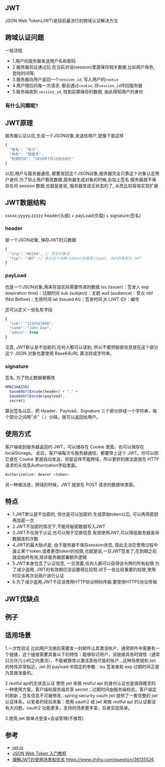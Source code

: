 ## JWT
JSON Web Token(JWT)是目前最流行的跨域认证解决方法

## 跨域认证问题
一般流程
- 1.用户向服务器发送用户名和密码
- 2.服务器验证通过后,在当前对话(session)里面保存相关数据,比如用户角色, 登陆时间等;
- 3.服务器向用户返回一个`session_id`, 写入用户的`cookie`
- 4.用户随后的每一次请求, 都会通过`cookie`, 将`session_id`传回服务器
- 5.服务端收到 `session_id`, 找到前期保存的数据, 由此得知用户的身份 

### 有什么问题呢?


## JWT原理
服务器认证以后,生成一个JSON对象,发送给用户,就像下面这样
```js
{
  "姓名": "张三",
  "角色": "管理员",
  "到期时间": "2018年7月1日0点0分"
}
```
以后,用户与服务器通信, 都要发回这个JSON对象,服务器完全只靠这个对象认定用户身份.为了防止用户篡改数据,服务器生成对象的时候,会加上签名
服务器就不保存任何 session 数据,也就是是说, 服务器变成无状态的了, 从而比较容易实现扩展
## JWT数据结构
xxxxx.yyyyy.zzzzz
header(头部) + payLoad(负载) + signature(签名)
### header
是一个JSON对象, 保存JWT的元数据

```js
{
  "alg": "HS256", // 签名的算法
  "typ": "JWT" // 表示这个令牌(token)的类型(type), JWT的类型为'JWT'
}
```

### payLoad
也是一个JSON对象,用来存放实际需要传递的数据
iss (issuer)：签发人
exp (expiration time)：过期时间
sub (subject)：主题
aud (audience)：受众
nbf (Not Before)：生效时间
iat (Issued At)：签发时间
jti (JWT ID)：编号

还可以定义一些私有字段
```js
{
  "sub": "1234567890",
  "name": "John Doe",
  "admin": true
}
```
注意, JWT默认是不加密的,任何人都可以读到, 所以不要把秘密信息放在这个部分
这个 JSON 对象也要使用 Base64URL 算法转成字符串。

### signature
签名, 为了防止数据被篡改
```js
HMACSHA256(
  base64UrlEncode(header) + "." +
  base64UrlEncode(payload),
  secret)
```
算出签名以后，把 Header、Payload、Signature 三个部分拼成一个字符串，每个部分之间用"点"（.）分隔，就可以返回给用户。
## 使用方式
客户端收到服务器返回的 JWT，可以储存在 Cookie 里面，也可以储存在 localStorage。
此后，客户端每次与服务器通信，都要带上这个 JWT。你可以把它放在 Cookie 里面自动发送，但是这样不能跨域，所以更好的做法是放在 HTTP 请求的头信息Authorization字段里面。

```js
Authorization: Bearer <token>
```
另一种做法是，跨域的时候，JWT 就放在 POST 请求的数据体里面。
## 特点
- 1.JWT默认是不加密的, 但也是可以加密的.生成原始token以后, 可以再用密钥再加密一次
- 2.JWT不加密的情况下,不能将秘密数据写入JWT
- 3.JWT不仅用于认证,也可以用于交换信息.有效使用JWT,可以降低服务器查询数据库的次数
- 4.JWT的最大缺点是, 由于服务器不保存session状态, 因此无法在使用过程中废止某个token,或者更改token的权限,也就是说,一旦JWT签发了,在到期之前就会始终有效,除非服务器部署额外逻辑
- 5.JWT本身包含了认证信息, 一旦泄露,任何人都可以获得该令牌的所有权限.为了减少盗用, JWT的有效期应该设置得比较短.对于一些比较重要的权限,使用时应该再次对用户进行认证
- 6.为了减少盗用,JWT不应该使用HTTP协议明码传输,要使用HTTPS协议传输

## JWT优缺点

## 例子

## 适用场景
1.一次性验证
比如用户注册后需要发一封邮件让其激活账户，通常邮件中需要有一个链接，这个链接需要具备以下的特性：能够标识用户，该链接具有时效性（通常只允许几小时之内激活），不能被篡改以激活其他可能的账户…这种场景就和 jwt 的特性非常贴近，jwt 的 payload 中固定的参数：iss 签发者和 exp 过期时间正是为其做准备的。

2.restful api的无状态认证
使用 jwt 来做 restful api 的身份认证也是值得推崇的一种使用方案。客户端和服务端共享 secret；过期时间由服务端校验，客户端定时刷新；签名信息不可被修改…spring security oauth jwt 提供了一套完整的 jwt 认证体系，以笔者的经验来看：使用 oauth2 或 jwt 来做 restful api 的认证都没有大问题，oauth2 功能更多，支持的场景更丰富，后者实现简单。

3.使用 jwt 做单点登录+会话管理(不推荐)
## 参考
- [jwt.io](https://jwt.io/introduction/)
- [JSON Web Token 入门教程](http://www.ruanyifeng.com/blog/2018/07/json_web_token-tutorial.html)
- [理解JWT的使用场景和优劣](http://blog.didispace.com/learn-how-to-use-jwt-xjf/)
https://www.zhihu.com/question/36135526


